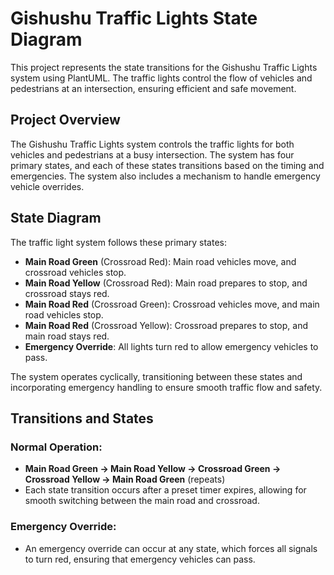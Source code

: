 # Gishushu Traffic Lights State Diagram

This project represents the state transitions for the Gishushu Traffic Lights system using PlantUML. The traffic lights control the flow of vehicles and pedestrians at an intersection, ensuring efficient and safe movement.

## Project Overview
The Gishushu Traffic Lights system controls the traffic lights for both vehicles and pedestrians at a busy intersection. The system has four primary states, and each of these states transitions based on the timing and emergencies. The system also includes a mechanism to handle emergency vehicle overrides.

## State Diagram
The traffic light system follows these primary states:
- **Main Road Green** (Crossroad Red): Main road vehicles move, and crossroad vehicles stop.
- **Main Road Yellow** (Crossroad Red): Main road prepares to stop, and crossroad stays red.
- **Main Road Red** (Crossroad Green): Crossroad vehicles move, and main road vehicles stop.
- **Main Road Red** (Crossroad Yellow): Crossroad prepares to stop, and main road stays red.
- **Emergency Override**: All lights turn red to allow emergency vehicles to pass.

The system operates cyclically, transitioning between these states and incorporating emergency handling to ensure smooth traffic flow and safety.

## Transitions and States

### Normal Operation:
- **Main Road Green → Main Road Yellow → Crossroad Green → Crossroad Yellow → Main Road Green** (repeats)
- Each state transition occurs after a preset timer expires, allowing for smooth switching between the main road and crossroad.

### Emergency Override:
- An emergency override can occur at any state, which forces all signals to turn red, ensuring that emergency vehicles can pass.


